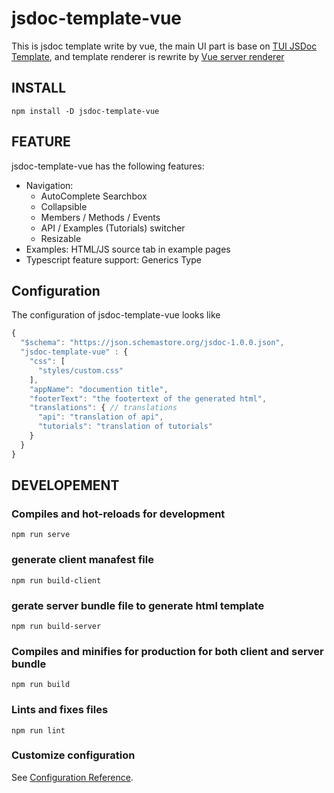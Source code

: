 # jsdoc-template-vue

This is jsdoc template write by vue, the main UI part is base on [TUI JSDoc Template](https://www.npmjs.com/package/tui-jsdoc-template), and template renderer is rewrite by [Vue server renderer](https://www.npmjs.com/package/vue-server-render)

## INSTALL

```shell
npm install -D jsdoc-template-vue
```

## FEATURE

jsdoc-template-vue has the following features:

- Navigation:
  - AutoComplete Searchbox
  - Collapsible
  - Members / Methods / Events
  - API / Examples (Tutorials) switcher
  - Resizable
- Examples: HTML/JS source tab in example pages
- Typescript feature support: Generics Type

## Configuration

The configuration of jsdoc-template-vue looks like
```js
{
  "$schema": "https://json.schemastore.org/jsdoc-1.0.0.json",
  "jsdoc-template-vue" : {
    "css": [
      "styles/custom.css"
    ],
    "appName": "documention title",
    "footerText": "the footertext of the generated html",
    "translations": { // translations
      "api": "translation of api",
      "tutorials": "translation of tutorials"
    }
  }
}
```

## DEVELOPEMENT

### Compiles and hot-reloads for development

```
npm run serve
```


### generate client manafest file

```
npm run build-client
```

### gerate server bundle file to generate html template

```
npm run build-server
```
### Compiles and minifies for production for both client and server bundle

```
npm run build
```

### Lints and fixes files

```
npm run lint
```

### Customize configuration

See [Configuration Reference](https://cli.vuejs.org/config/).
